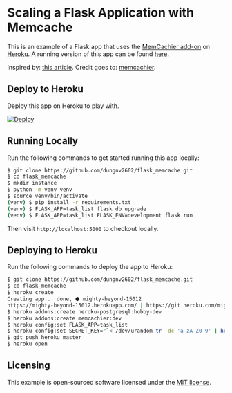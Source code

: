 # Scaling a Flask Application with Memcache

This is an example of a Flask app that uses the [MemCachier add-on](https://addons.heroku.com/memcachier) on [Heroku](http://www.heroku.com/). A running version of this app can be found [here](https://mighty-beyond-15012.herokuapp.com).

Inspired by: [this article](https://devcenter.heroku.com/articles/flask-memcache).
Credit goes to: [memcachier](https://github.com/memcachier/examples-flask).

## Deploy to Heroku

Deploy this app on Heroku to play with.

[![Deploy](https://www.herokucdn.com/deploy/button.png)](https://heroku.com/deploy)

## Running Locally

Run the following commands to get started running this app locally:

```sh
$ git clone https://github.com/dungnv2602/flask_memcache.git
$ cd flask_memcache
$ mkdir instance
$ python -m venv venv
$ source venv/bin/activate
(venv) $ pip install -r requirements.txt
(venv) $ FLASK_APP=task_list flask db upgrade
(venv) $ FLASK_APP=task_list FLASK_ENV=development flask run
```

Then visit `http://localhost:5000` to checkout locally.

## Deploying to Heroku

Run the following commands to deploy the app to Heroku:

```sh
$ git clone https://github.com/dungnv2602/flask_memcache.git
$ cd flask_memcache
$ heroku create
Creating app... done, ⬢ mighty-beyond-15012
https://mighty-beyond-15012.herokuapp.com/ | https://git.heroku.com/mighty-beyond-15012.git
$ heroku addons:create heroku-postgresql:hobby-dev
$ heroku addons:create memcachier:dev
$ heroku config:set FLASK_APP=task_list
$ heroku config:set SECRET_KEY="`< /dev/urandom tr -dc 'a-zA-Z0-9' | head -c16`"
$ git push heroku master
$ heroku open
```

## Licensing

This example is open-sourced software licensed under the
[MIT license](https://opensource.org/licenses/MIT).
